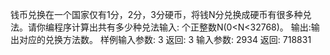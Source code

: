钱币兑换在一个国家仅有1分，2分，3分硬币，将钱N分兑换成硬币有很多种兑法。请你编程序计算出共有多少种兑法输入:
个正整数N(0<N<32768)。
输出:输出对应的兑换方法数。
样例输入参数:
3
返回:
3
输入参数:
2934
返回:
718831